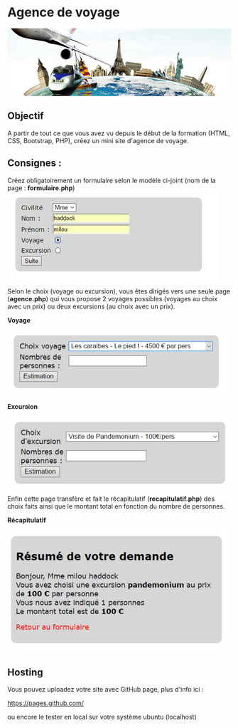 # Agence de voyage



![Agence de voyages](agences.jpg)

## Objectif

A partir de tout ce que vous avez vu depuis le début de la formation (HTML, CSS, Bootstrap, PHP), créez un mini site d'agence de voyage.

## Consignes :
Créez obligatoirement un formulaire selon le modèle ci-joint (nom de la page : **formulaire.php**)
![Formulaire](formulaire.jpg)

Selon le choix (voyage ou excursion), vous êtes dirigés vers une seule page (**agence.php**) qui vous propose 2 voyages possibles (voyages au choix avec un prix) ou deux excursions (au choix avec un prix).

**Voyage**

![Voyage](choix_voyage.jpg)

**Excursion**

![Excursion](choix_excursion.jpg)

Enfin cette page transfère et fait le récapitulatif (**recapitulatif.php**) des choix faits ainsi que le montant total en fonction du nombre de personnes.

**Récapitulatif**

![Recapitulatif](recapitulatif.jpg)


## Hosting
Vous pouvez uploadez votre site avec GitHub page, plus d'info ici :

https://pages.github.com/

ou encore le tester en local sur votre système ubuntu (localhost)